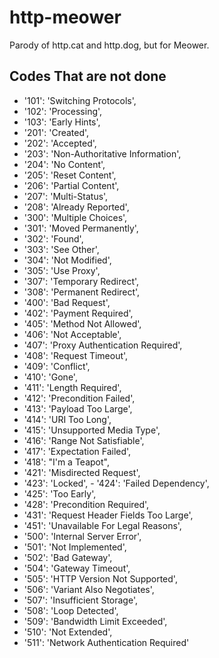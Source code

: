 # http-meower
Parody of http.cat and http.dog, but for Meower.

## Codes That are not done
 -   '101': 'Switching Protocols',
 -   '102': 'Processing',
 -   '103': 'Early Hints',
 -   '201': 'Created',
 -   '202': 'Accepted',
 -   '203': 'Non-Authoritative Information',
 -   '204': 'No Content',
 -   '205': 'Reset Content',
 -   '206': 'Partial Content',
 -  '207': 'Multi-Status',
 -   '208': 'Already Reported',
 -   '300': 'Multiple Choices',
 -   '301': 'Moved Permanently',
 -   '302': 'Found',
 -   '303': 'See Other',
 -   '304': 'Not Modified',
 -   '305': 'Use Proxy',
 -   '307': 'Temporary Redirect',
 -   '308': 'Permanent Redirect',
 -   '400': 'Bad Request',
 -   '402': 'Payment Required',
 -   '405': 'Method Not Allowed',
 -   '406': 'Not Acceptable',
 -   '407': 'Proxy Authentication Required',
 -   '408': 'Request Timeout',
 -   '409': 'Conflict',
 -   '410': 'Gone',
 -   '411': 'Length Required',
 -   '412': 'Precondition Failed',
 -   '413': 'Payload Too Large',
 -   '414': 'URI Too Long',
 -   '415': 'Unsupported Media Type',
 -   '416': 'Range Not Satisfiable',
 -   '417': 'Expectation Failed',
 -   '418': "I'm a Teapot",
 -   '421': 'Misdirected Request',
 -   '423': 'Locked', -   '424': 'Failed Dependency',
 -   '425': 'Too Early',
 -   '428': 'Precondition Required',
 -   '431': 'Request Header Fields Too Large',
 -   '451': 'Unavailable For Legal Reasons',
 -   '500': 'Internal Server Error',
 -   '501': 'Not Implemented',
 -   '502': 'Bad Gateway',
 -   '504': 'Gateway Timeout',
 -   '505': 'HTTP Version Not Supported',
 -   '506': 'Variant Also Negotiates',
 -   '507': 'Insufficient Storage',
 -   '508': 'Loop Detected',
 -   '509': 'Bandwidth Limit Exceeded',
 -   '510': 'Not Extended',
 -   '511': 'Network Authentication Required'
